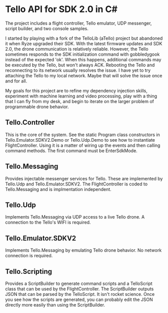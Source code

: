 # Tello API for SDK 2.0 in C#
The project includes a flight controller, Tello emulator, UDP messenger, script builder, and two console samples.

I started by playing with a fork of the TelloLib (aTello) project but abandoned it when Ryze upgraded their SDK. With the latest firmware updates and SDK 2.0, the drone communication is relatively reliable. However, the Tello sometimes responds to the SDK initialization command with gobbledygook instead of the expected 'ok'. When this happens, additional commands may be executed by the Tello, but won't always ACK. Rebooting the Tello and reconnecting to its network usually resolves the issue. I have yet to try attaching the Tello to my local network. Maybe that will solve the issue once and for all.

My goals for this project are to refine my dependency injection skills, experiment with machine learning and video processing, play with a thing that I can fly from my desk, and begin to iterate on the larger problem of programmable drone behavior.

## Tello.Controller
This is the core of the system. See the static Program class constructors in Tello.Emulator.SDKV2.Demo or Tello.Udp.Demo to see how to instantiate FlightController. Using it is a matter of wiring up the events and then calling command methods. The first command must be EnterSdkMode.

## Tello.Messaging
Provides injectable messenger services for Tello. These are implemented by Tello.Udp and Tello.Emulator.SDKV2. The FlightController is coded to Tello.Messaging and is implmentation independent.

## Tello.Udp
Implements Tello.Messaging via UDP access to a live Tello drone. A connection to the Tello's WIFI is required.

## Tello.Emulator.SDKV2
Implements Tello.Messaging by emulating Tello drone behavior. No network connection is required.

## Tello.Scripting
Provides a ScriptBuilder to generate command scripts and a TelloScript class that can be used by the FlightController. The ScriptBuilder outputs JSON that can be parsed by the TelloScript. It isn't rocket science. Once you see how the scripts are generated, you can probably edit the JSON directly more easily than using the ScriptBuilder.
